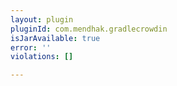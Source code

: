 ```yaml
---
layout: plugin
pluginId: com.mendhak.gradlecrowdin
isJarAvailable: true
error: ''
violations: []

---
```

